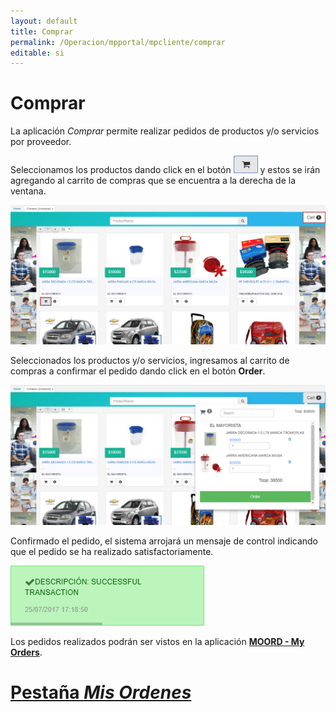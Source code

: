 ```yaml
---
layout: default
title: Comprar
permalink: /Operacion/mpportal/mpcliente/comprar
editable: si
---
```


# Comprar

La aplicación _Comprar_ permite realizar pedidos de productos y/o servicios por proveedor.

Seleccionamos los productos dando click en el botón ![](carro.png) y estos se irán agregando al carrito de compras que se encuentra a la derecha de la ventana.  

![](comprar.png)

Seleccionados los productos y/o servicios, ingresamos al carrito de compras a confirmar el pedido dando click en el botón **Order**.  

![](pedido.png)

Confirmado el pedido, el sistema arrojará un mensaje de control indicando que el pedido se ha realizado satisfactoriamente.  

![](confirmacion.png)

Los pedidos realizados podrán ser vistos en la aplicación [**MOORD - My Orders**](http://docs.oasiscom.com/Operacion/mpportal/mpcliente/moord).


# [Pestaña _Mis Ordenes_](http://docs.oasiscom.com/Operacion/mpportal/mpcliente/comprar#pestaña-_-mis-ordenes-_)